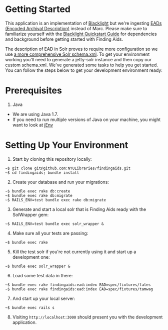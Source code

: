# Getting Started

This application is an implementation of [Blacklight](http://projectblacklight.org/) but we're ingesting [EADs (Encoded Archival Description)](http://www.loc.gov/ead/tglib/element_index.html) instead of Marc. Please make sure to familiarize yourself with the [Blacklight Quickstart Guide](https://github.com/projectblacklight/blacklight/wiki/Quickstart) for dependencies and background before getting started with Finding Aids.

The description of EAD in Solr proves to require more configuration so we use [a more comprehensive Solr schema.xml](https://github.com/awead/solr_ead/blob/master/solr/schema.xml). To get your environment working you'll need to generate a jetty-solr instance and then copy our custom schema.xml. We've generated some tasks to help you get started. You can follow the steps below to get your development environment ready:

# Prerequisites

1. Java
  - We are using Java 1.7.  
  - If you need to run multiple versions of Java on your machine, you might want to look at [jEnv](http://www.jenv.be/)

# Setting Up Your Environment

1. Start by cloning this repository locally:

  ```
  ~$ git clone git@github.com:NYULibraries/findingaids.git
  ~$ cd findingaids; bundle install
  ```

2. Create your database and run your migrations:

  ```
  ~$ bundle exec rake db:create
  ~$ bundle exec rake db:migrate
  ~$ RAILS_ENV=test bundle exec rake db:migrate
  ```

3. Generate and start a local solr that is Finding Aids ready with the SolWrapper gem:

  ```
  ~$ RAILS_ENV=test bundle exec solr_wrapper &
  ```

4. Make sure all your tests are passing:

  ```
  ~$ bundle exec rake
  ```

5. Kill the test solr if you're not currently using it and start up a development one:

  ```
  ~$ bundle exec solr_wrapper &
  ```

6. Load some test data in there:

  ```
  ~$ bundle exec rake findingaids:ead:index EAD=spec/fixtures/fales
  ~$ bundle exec rake findingaids:ead:index EAD=spec/fixtures/tamwag
  ```

7. And start up your local server:

  ```
  ~$ bundle exec rails s
  ```

8. Visiting `http://localhost:3000` should present you with the development application.
